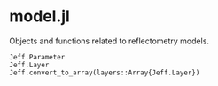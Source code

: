 # model.jl

Objects and functions related to reflectometry models.

```@docs
Jeff.Parameter
Jeff.Layer
Jeff.convert_to_array(layers::Array{Jeff.Layer})
```